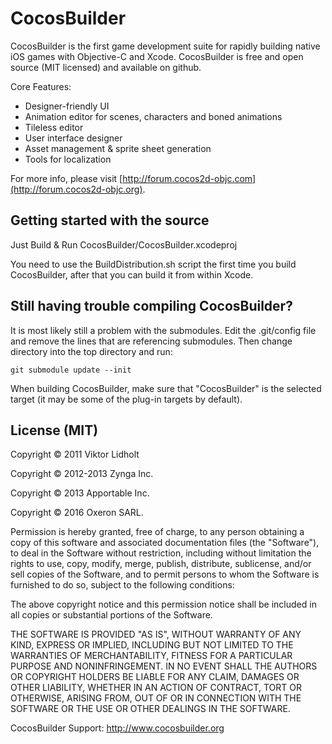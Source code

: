 # CocosBuilder

CocosBuilder is the first game development suite for rapidly building native iOS games with Objective-C and Xcode. CocosBuilder is free and open source (MIT licensed) and available on github.

Core Features:

* Designer-friendly UI
* Animation editor for scenes, characters and boned animations
* Tileless editor
* User interface designer
* Asset management & sprite sheet generation
* Tools for localization

For more info, please visit [http://forum.cocos2d-objc.com](http://forum.cocos2d-objc.org).

## Getting started with the source

 Just Build & Run CocosBuilder/CocosBuilder.xcodeproj 

You need to use the BuildDistribution.sh script the first time you build CocosBuilder, after that you can build it from within Xcode.

## Still having trouble compiling CocosBuilder?

It is most likely still a problem with the submodules. Edit the .git/config file and remove the lines that are referencing submodules. Then change directory into the top directory and run:

    git submodule update --init

When building CocosBuilder, make sure that "CocosBuilder" is the selected target (it may be some of the plug-in targets by default).

## License (MIT)
Copyright © 2011 Viktor Lidholt

Copyright © 2012-2013 Zynga Inc.

Copyright © 2013 Apportable Inc.

Copyright © 2016 Oxeron SARL.

Permission is hereby granted, free of charge, to any person obtaining a copy of this software and associated documentation files (the "Software"), to deal in the Software without restriction, including without limitation the rights to use, copy, modify, merge, publish, distribute, sublicense, and/or sell copies of the Software, and to permit persons to whom the Software is furnished to do so, subject to the following conditions:

The above copyright notice and this permission notice shall be included in all copies or substantial portions of the Software.

THE SOFTWARE IS PROVIDED "AS IS", WITHOUT WARRANTY OF ANY KIND, EXPRESS OR IMPLIED, INCLUDING BUT NOT LIMITED TO THE WARRANTIES OF MERCHANTABILITY, FITNESS FOR A PARTICULAR PURPOSE AND NONINFRINGEMENT. IN NO EVENT SHALL THE AUTHORS OR COPYRIGHT HOLDERS BE LIABLE FOR ANY CLAIM, DAMAGES OR OTHER LIABILITY, WHETHER IN AN ACTION OF CONTRACT, TORT OR OTHERWISE, ARISING FROM, OUT OF OR IN CONNECTION WITH THE SOFTWARE OR THE USE OR OTHER DEALINGS IN THE SOFTWARE.

CocosBuilder Support: http://www.cocosbuilder.org
